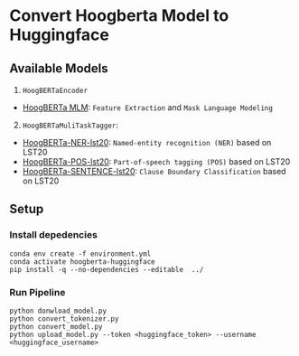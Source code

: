 # Convert Hoogberta Model to Huggingface

## Available Models
1. `HoogBERTaEncoder`
 - [HoogBERTa MLM](https://huggingface.co/new5558/HoogBERTa): `Feature Extraction` and `Mask Language Modeling`
2. `HoogBERTaMuliTaskTagger`:
 - [HoogBERTa-NER-lst20](https://huggingface.co/new5558/HoogBERTa-NER-lst20): `Named-entity recognition (NER)` based on LST20
 - [HoogBERTa-POS-lst20](https://huggingface.co/new5558/HoogBERTa-POS-lst20): `Part-of-speech tagging (POS)` based on LST20
 - [HoogBERTa-SENTENCE-lst20](https://huggingface.co/new5558/HoogBERTa-SENTENCE-lst20): `Clause Boundary Classification` based on LST20

## Setup

### Install depedencies
```
conda env create -f environment.yml
conda activate hoogberta-huggingface
pip install -q --no-dependencies --editable  ../
```

### Run Pipeline
```
python donwload_model.py
python convert_tokenizer.py
python convert_model.py
python upload_model.py --token <huggingface_token> --username <huggingface_username>
```